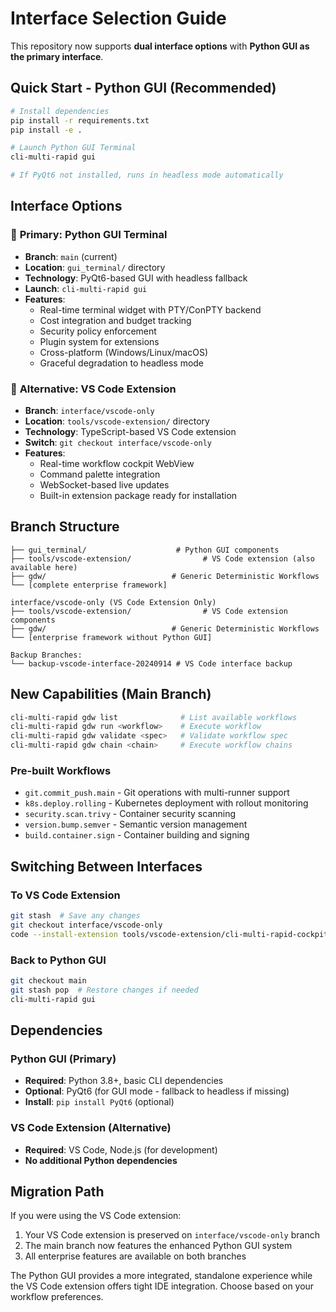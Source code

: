 # Interface Selection Guide

This repository now supports **dual interface options** with **Python GUI as the primary interface**.

## Quick Start - Python GUI (Recommended)

```bash
# Install dependencies
pip install -r requirements.txt
pip install -e .

# Launch Python GUI Terminal
cli-multi-rapid gui

# If PyQt6 not installed, runs in headless mode automatically
```

## Interface Options

### 🎯 **Primary: Python GUI Terminal**
- **Branch**: `main` (current)
- **Location**: `gui_terminal/` directory
- **Technology**: PyQt6-based GUI with headless fallback
- **Launch**: `cli-multi-rapid gui`
- **Features**:
  - Real-time terminal widget with PTY/ConPTY backend
  - Cost integration and budget tracking
  - Security policy enforcement
  - Plugin system for extensions
  - Cross-platform (Windows/Linux/macOS)
  - Graceful degradation to headless mode

### 🔧 **Alternative: VS Code Extension**
- **Branch**: `interface/vscode-only`
- **Location**: `tools/vscode-extension/` directory
- **Technology**: TypeScript-based VS Code extension
- **Switch**: `git checkout interface/vscode-only`
- **Features**:
  - Real-time workflow cockpit WebView
  - Command palette integration
  - WebSocket-based live updates
  - Built-in extension package ready for installation

## Branch Structure

```
├── gui_terminal/                    # Python GUI components
├── tools/vscode-extension/                # VS Code extension (also available here)
├── gdw/                            # Generic Deterministic Workflows
└── [complete enterprise framework]

interface/vscode-only (VS Code Extension Only)
├── tools/vscode-extension/                # VS Code extension components
├── gdw/                            # Generic Deterministic Workflows
└── [enterprise framework without Python GUI]

Backup Branches:
└── backup-vscode-interface-20240914 # VS Code interface backup
```

## New Capabilities (Main Branch)

```bash
cli-multi-rapid gdw list              # List available workflows
cli-multi-rapid gdw run <workflow>    # Execute workflow
cli-multi-rapid gdw validate <spec>   # Validate workflow spec
cli-multi-rapid gdw chain <chain>     # Execute workflow chains
```

### Pre-built Workflows
- `git.commit_push.main` - Git operations with multi-runner support
- `k8s.deploy.rolling` - Kubernetes deployment with rollout monitoring
- `security.scan.trivy` - Container security scanning
- `version.bump.semver` - Semantic version management
- `build.container.sign` - Container building and signing

## Switching Between Interfaces

### To VS Code Extension
```bash
git stash  # Save any changes
git checkout interface/vscode-only
code --install-extension tools/vscode-extension/cli-multi-rapid-cockpit-0.1.0.vsix
```

### Back to Python GUI
```bash
git checkout main
git stash pop  # Restore changes if needed
cli-multi-rapid gui
```

## Dependencies

### Python GUI (Primary)
- **Required**: Python 3.8+, basic CLI dependencies
- **Optional**: PyQt6 (for GUI mode - fallback to headless if missing)
- **Install**: `pip install PyQt6` (optional)

### VS Code Extension (Alternative)
- **Required**: VS Code, Node.js (for development)
- **No additional Python dependencies**

## Migration Path

If you were using the VS Code extension:
1. Your VS Code extension is preserved on `interface/vscode-only` branch
2. The main branch now features the enhanced Python GUI system
3. All enterprise features are available on both branches

The Python GUI provides a more integrated, standalone experience while the VS Code extension offers tight IDE integration. Choose based on your workflow preferences.
